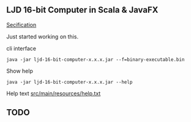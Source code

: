LJD 16-bit Computer in Scala & JavaFX
-------------------------------------

[Secification](https://github.com/lj-ditrapani/16-bit-computer-specification)

Just started working on this.

cli interface

    java -jar ljd-16-bit-computer-x.x.x.jar --f=binary-executable.bin

Show help

    java -jar ljd-16-bit-computer-x.x.x.jar --help

Help text [src/main/resources/help.txt](src/main/resources/help.txt)


TODO
----

